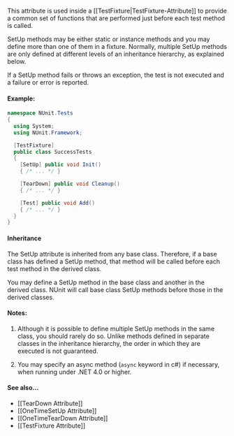 This attribute is used inside a [[TestFixture|TestFixture-Attribute]]
to provide a common set of functions that are performed just before each test method is called. 

SetUp methods may be either static or
instance methods and you may define more than one of them in a fixture.
Normally, multiple SetUp methods are only defined at different levels
of an inheritance hierarchy, as explained below.
   
If a SetUp method fails or throws an exception, the test is not executed
and a failure or error is reported.
   

#### Example:

```C#
namespace NUnit.Tests
{
  using System;
  using NUnit.Framework;

  [TestFixture]
  public class SuccessTests
  {
    [SetUp] public void Init()
    { /* ... */ }

    [TearDown] public void Cleanup()
    { /* ... */ }

    [Test] public void Add()
    { /* ... */ }
  }
}
```

#### Inheritance

The SetUp attribute is inherited from any base class. Therefore, if a base 
class has defined a SetUp method, that method will be called 
before each test method in the derived class.
	
You may define a SetUp method
in the base class and another in the derived class. NUnit will call base
class SetUp methods before those in the derived classes.
   
#### Notes:

1. Although it is possible to define multiple SetUp methods
   in the same class, you should rarely do so. Unlike methods defined in
   separate classes in the inheritance hierarchy, the order in which they
   are executed is not guaranteed.

2. You may specify an async method (`async` keyword in c#) if necessary, when running under .NET 4.0 or higher.

#### See also...

 * [[TearDown Attribute]]
 * [[OneTimeSetUp Attribute]]
 * [[OneTimeTearDown Attribute]]
 * [[TestFixture Attribute]]
	
